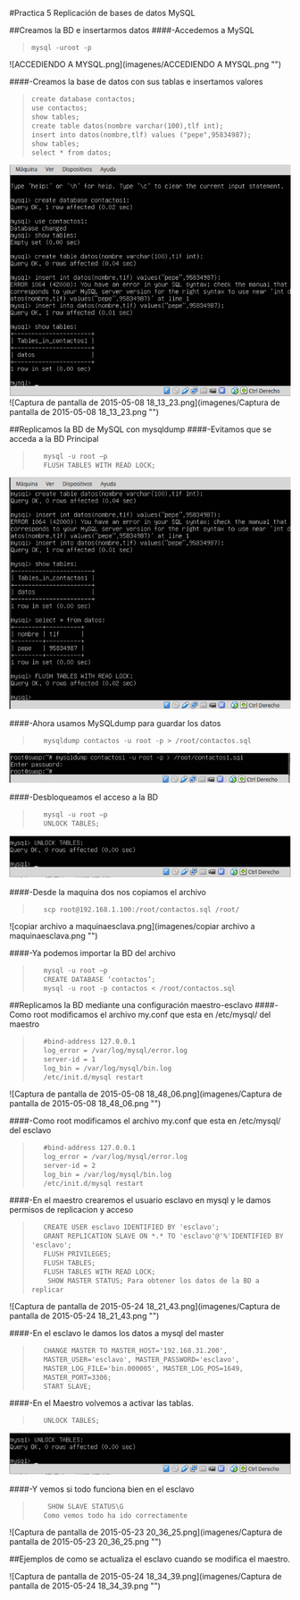 ﻿#Practica 5 Replicación de bases de datos MySQL

##Creamos la BD e insertarmos datos
####-Accedemos a MySQL
>     mysql -uroot -p
![ACCEDIENDO A MYSQL.png](imagenes/ACCEDIENDO A MYSQL.png "")

####-Creamos la base de datos con sus tablas e insertamos valores
>     create database contactos;
>     use contactos;
>     show tables;
>     create table datos(nombre varchar(100),tlf int);
>     insert into datos(nombre,tlf) values ("pepe",95834987);
>     show tables;
>     select * from datos;
![CREACIONBD.png](imagenes/CREACIONBD.png "")
![Captura de pantalla de 2015-05-08 18_13_23.png](imagenes/Captura de pantalla de 2015-05-08 18_13_23.png "")

##Replicamos la BD de MySQL con mysqldump
####-Evitamos que se acceda a la BD Principal

>        mysql -u root –p
>        FLUSH TABLES WITH READ LOCK;
![bloqueo.png](imagenes/bloqueo.png "")

####-Ahora usamos MySQLdump para guardar los datos
>        mysqldump contactos -u root -p > /root/contactos.sql
![mysqldump.png](imagenes/mysqldump.png "")

####-Desbloqueamos el acceso a la BD 
>        mysql -u root –p
>        UNLOCK TABLES;
![desbloqueo.png](imagenes/desbloqueo.png "")

####-Desde la maquina dos nos copiamos el archivo

>        scp root@192.168.1.100:/root/contactos.sql /root/
![copiar archivo a maquinaesclava.png](imagenes/copiar archivo a maquinaesclava.png "")

####-Ya podemos importar la BD del archivo
>        mysql -u root –p
>        CREATE DATABASE ‘contactos’;
>        mysql -u root -p contactos < /root/contactos.sql


##Replicamos la BD mediante una configuración maestro-esclavo
####-Como root modificamos el archivo my.conf que esta en /etc/mysql/ del maestro

>        #bind-address 127.0.0.1
>        log_error = /var/log/mysql/error.log
>        server-id = 1
>        log_bin = /var/log/mysql/bin.log
>        /etc/init.d/mysql restart
![Captura de pantalla de 2015-05-08 18_48_06.png](imagenes/Captura de pantalla de 2015-05-08 18_48_06.png "")

####-Como root modificamos el archivo my.conf que esta en /etc/mysql/ del esclavo
>        #bind-address 127.0.0.1
>        log_error = /var/log/mysql/error.log
>        server-id = 2
>        log_bin = /var/log/mysql/bin.log
>        /etc/init.d/mysql restart


####-En el maestro crearemos el usuario esclavo en mysql y le damos permisos  de replicacion y acceso
>        CREATE USER esclavo IDENTIFIED BY 'esclavo';
>        GRANT REPLICATION SLAVE ON *.* TO 'esclavo'@'%'IDENTIFIED BY 'esclavo';
>        FLUSH PRIVILEGES;
>        FLUSH TABLES;
>        FLUSH TABLES WITH READ LOCK;
>         SHOW MASTER STATUS; Para obtener los datos de la BD a replicar
![Captura de pantalla de 2015-05-24 18_21_43.png](imagenes/Captura de pantalla de 2015-05-24 18_21_43.png "")

####-En el esclavo le damos los datos a mysql del master

>        CHANGE MASTER TO MASTER_HOST='192.168.31.200',
>        MASTER_USER='esclavo', MASTER_PASSWORD='esclavo',
>        MASTER_LOG_FILE='bin.000005', MASTER_LOG_POS=1649,
>        MASTER_PORT=3306;
>        START SLAVE;

####-En el Maestro volvemos a activar las tablas.

>        UNLOCK TABLES;

![desbloqueo.png](imagenes/desbloqueo.png "")

####-Y vemos si todo funciona bien en el esclavo
>         SHOW SLAVE STATUS\G 
>        Como vemos todo ha ido correctamente
![Captura de pantalla de 2015-05-23 20_36_25.png](imagenes/Captura de pantalla de 2015-05-23 20_36_25.png "")

##Ejemplos de como se actualiza el esclavo cuando se modifica el maestro.

![Captura de pantalla de 2015-05-24 18_34_39.png](imagenes/Captura de pantalla de 2015-05-24 18_34_39.png "")

